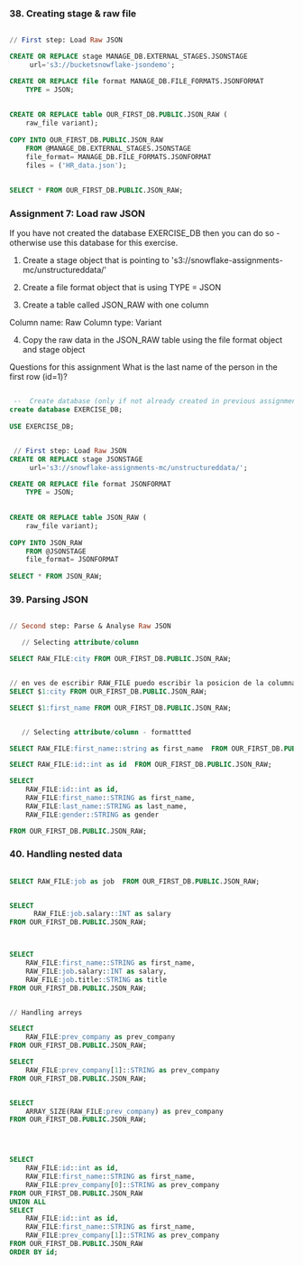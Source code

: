 <h3>38. Creating stage & raw file</h3>

```sql

// First step: Load Raw JSON

CREATE OR REPLACE stage MANAGE_DB.EXTERNAL_STAGES.JSONSTAGE
     url='s3://bucketsnowflake-jsondemo';

CREATE OR REPLACE file format MANAGE_DB.FILE_FORMATS.JSONFORMAT
    TYPE = JSON;
    
    
CREATE OR REPLACE table OUR_FIRST_DB.PUBLIC.JSON_RAW (
    raw_file variant);
    
COPY INTO OUR_FIRST_DB.PUBLIC.JSON_RAW
    FROM @MANAGE_DB.EXTERNAL_STAGES.JSONSTAGE
    file_format= MANAGE_DB.FILE_FORMATS.JSONFORMAT
    files = ('HR_data.json');
    
   
SELECT * FROM OUR_FIRST_DB.PUBLIC.JSON_RAW;

```

<h3>Assignment 7: Load raw JSON</h3>

 If you have not created the database EXERCISE_DB then you can do so - otherwise use this database for this exercise.


1. Create a stage object that is pointing to 's3://snowflake-assignments-mc/unstructureddata/'

2. Create a file format object that is using TYPE = JSON

3. Create a table called JSON_RAW with one column

Column name: Raw
Column type: Variant

4. Copy the raw data in the JSON_RAW table using the file format object and stage object

Questions for this assignment
What is the last name of the person in the first row (id=1)?

```sql     

 --  Create database (only if not already created in previous assignment)
create database EXERCISE_DB;
 
USE EXERCISE_DB;


 // First step: Load Raw JSON
CREATE OR REPLACE stage JSONSTAGE
     url='s3://snowflake-assignments-mc/unstructureddata/';

CREATE OR REPLACE file format JSONFORMAT
    TYPE = JSON;
    
    
CREATE OR REPLACE table JSON_RAW (
    raw_file variant);
    
COPY INTO JSON_RAW
    FROM @JSONSTAGE
    file_format= JSONFORMAT
    
SELECT * FROM JSON_RAW;


```

<h3>39. Parsing JSON</h3>

```sql  

// Second step: Parse & Analyse Raw JSON 

   // Selecting attribute/column

SELECT RAW_FILE:city FROM OUR_FIRST_DB.PUBLIC.JSON_RAW;


// en ves de escribir RAW_FILE puedo escribir la posicion de la columna con el signo $
SELECT $1:city FROM OUR_FIRST_DB.PUBLIC.JSON_RAW;

SELECT $1:first_name FROM OUR_FIRST_DB.PUBLIC.JSON_RAW;


   // Selecting attribute/column - formattted

SELECT RAW_FILE:first_name::string as first_name  FROM OUR_FIRST_DB.PUBLIC.JSON_RAW;

SELECT RAW_FILE:id::int as id  FROM OUR_FIRST_DB.PUBLIC.JSON_RAW;

SELECT 
    RAW_FILE:id::int as id,  
    RAW_FILE:first_name::STRING as first_name,
    RAW_FILE:last_name::STRING as last_name,
    RAW_FILE:gender::STRING as gender

FROM OUR_FIRST_DB.PUBLIC.JSON_RAW;

```

<h3>40. Handling nested data</h3>


```sql  
   
SELECT RAW_FILE:job as job  FROM OUR_FIRST_DB.PUBLIC.JSON_RAW;


SELECT 
      RAW_FILE:job.salary::INT as salary
FROM OUR_FIRST_DB.PUBLIC.JSON_RAW;



SELECT 
    RAW_FILE:first_name::STRING as first_name,
    RAW_FILE:job.salary::INT as salary,
    RAW_FILE:job.title::STRING as title
FROM OUR_FIRST_DB.PUBLIC.JSON_RAW;


// Handling arreys

SELECT
    RAW_FILE:prev_company as prev_company
FROM OUR_FIRST_DB.PUBLIC.JSON_RAW;

SELECT
    RAW_FILE:prev_company[1]::STRING as prev_company
FROM OUR_FIRST_DB.PUBLIC.JSON_RAW;


SELECT
    ARRAY_SIZE(RAW_FILE:prev_company) as prev_company
FROM OUR_FIRST_DB.PUBLIC.JSON_RAW;




SELECT 
    RAW_FILE:id::int as id,  
    RAW_FILE:first_name::STRING as first_name,
    RAW_FILE:prev_company[0]::STRING as prev_company
FROM OUR_FIRST_DB.PUBLIC.JSON_RAW
UNION ALL 
SELECT 
    RAW_FILE:id::int as id,  
    RAW_FILE:first_name::STRING as first_name,
    RAW_FILE:prev_company[1]::STRING as prev_company
FROM OUR_FIRST_DB.PUBLIC.JSON_RAW
ORDER BY id;


```
